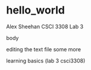 # hello_world

Alex Sheehan 
CSCI 3308 Lab 3

body  

editing the text file some more


learning basics (lab 3 csci3308)
